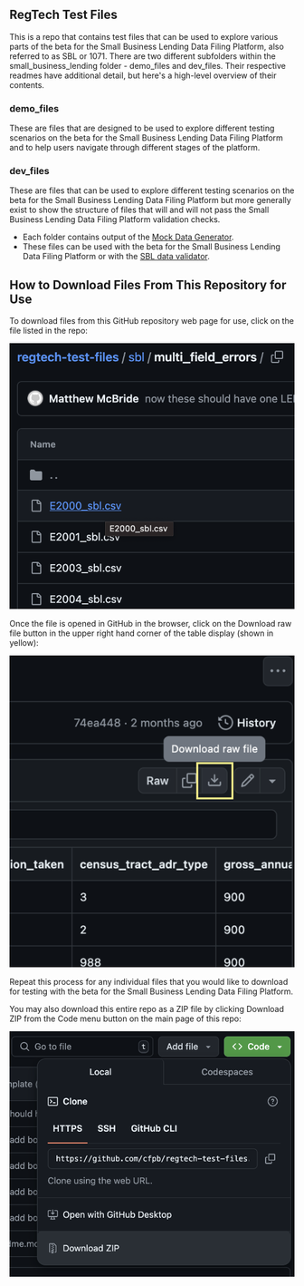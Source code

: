 ## RegTech Test Files

This is a repo that contains test files that can be used to explore various parts of the beta for the Small Business Lending Data Filing Platform, also referred to as SBL or 1071. There are two different subfolders within the small_business_lending folder - demo_files and dev_files. Their respective readmes have additional detail, but here's a high-level overview of their contents.

### demo_files

These are files that are designed to be used to explore different testing scenarios on the beta for the Small Business Lending Data Filing Platform and to help users navigate through different stages of the platform. 


### dev_files

These are files that can be used to explore different testing scenarios on the beta for the Small Business Lending Data Filing Platform but more generally exist to show the structure of files that will and will not pass the Small Business Lending Data Filing Platform validation checks. 

- Each folder contains output of the [Mock Data Generator](https://github.com/cfpb/regtech-mock-data-generator).
- These files can be used with the beta for the Small Business Lending Data Filing Platform or with the [SBL data validator](https://github.com/cfpb/regtech-data-validator).

## How to Download Files From This Repository for Use

To download files from this GitHub repository web page for use, click on the file listed in the repo:

![a screenshot of a pointer hovering over a .csv file in the repo, part of the instructions for downloading](download-instructions-1.png)

Once the file is opened in GitHub in the browser, click on the Download raw file button in the upper right hand corner of the table display (shown in yellow): 

![a screenshot of the Download raw file button for a .csv file in the repo, part of the instructions for downloading](download-instructions-2.png)

Repeat this process for any individual files that you would like to download for testing with the beta for the Small Business Lending Data Filing Platform. 

You may also download this entire repo as a ZIP file by clicking Download ZIP from the Code menu button on the main page of this repo:

![a screenshot of a pointer hovering over the Download ZIP button for the repo, part of the instructions for downloading](download-instructions-3.png)